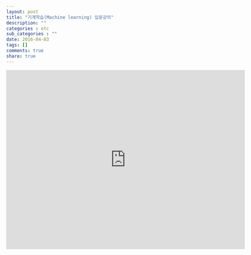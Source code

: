 ```yaml
---
layout: post
title: "기계학습(Machine learning) 입문강의"
description: ""
categories : etc
sub_categories : ""
date: 2016-04-03
tags: []
comments: true
share: true
---
```


<iframe width="640" height="480" src="https://www.youtube.com/embed/j3za7nv7RfI" frameborder="0" allowfullscreen=""></iframe>
